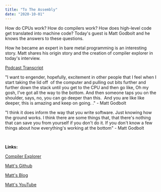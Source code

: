 ```yaml
---
title: "To The Assembly"
date: "2020-10-01"
---
```


How do CPUs work? How do compilers work? How does high-level code get translated into machine code? Today's guest is Matt Godbolt and he knows the answers to these questions.

How he became an expert in bare metal programming is an interesting story. Matt shares his origin story and the creation of compiler explorer in today's interview.

[Podcast Transcript](https://corecursive.com/057-assembly-wth-matt-godbolt/)

"I want to engender, hopefully, excitement in other people that I feel when I start taking the lid off  of the computer and pulling out bits further and further down the stack until you get to the CPU and then go like, Oh my gosh, I've got all the way to the bottom. And then someone taps you on the shoulder, says, no, you can go deeper than this.  And you are like like deeper, this is amazing and keep on going. ." - Matt Godbolt

"I think it does inform the way that you write software. Just knowing how the ground works. I think there are some things that, that there's nothing that can save you from yourself if you don't do it. If you don't know a few things about how everything's working at the bottom" \- Matt Godbolt

 

**Links:**

[Compiler Explorer](https://godbolt.org)

[Matt's Github](https://github.com/mattgodbolt)

[Matt's Blog](https://xania.org/)

[Matt's YouTube](https://www.youtube.com/channel/UCC3kVzi4cWpLl16KmzsEtiQ)
